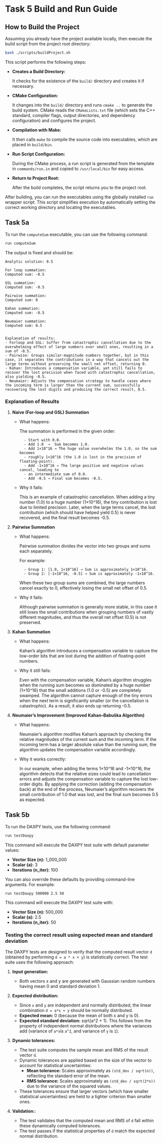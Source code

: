 # Task 5 Build and Run Guide

## How to Build the Project

Assuming you already have the project available locally, then execute the build script from the project root directory:

```bash
bash ./scripts/buildProject.sh
```

This script performs the following steps:

- **Creates a Build Directory:**

  It checks for the existence of the `build/` directory and creates it if necessary.

- **CMake Configuration:**

  It changes into the `build/` directory and runs `cmake ..` to generate the build system. CMake reads the `CMakeLists.txt` file (which sets the C++ standard, compiler flags, output directories, and dependency configuration) and configures the project.

- **Compilation with Make:**

  It then calls `make` to compile the source code into executables, which are placed in `build/bin`.

- **Run Script Configuration:**

  During the CMake process, a run script is generated from the template in `commands/run.in` and copied to `/usr/local/bin` for easy access.

- **Return to Project Root:**

  After the build completes, the script returns you to the project root.

After building, you can run the executables using the globally installed `run` wrapper script. This script simplifies execution by automatically setting the correct working directory and locating the executables.

## Task 5a

To run the `computeSum` executable, you can use the following command:

```bash
run computeSum
```

The output is fixed and should be:

```
Analytic solution: 0.5

For loop summation:
Computed sum: -0.5

GSL summation:
Computed sum: -0.5

Pairwise summation:
Computed sum: 0

Kahan summation:
Computed sum: -0.5

Neumaier summation:
Computed sum: 0.5


Explanation of results:
- Forloop and GSL: Suffer from catastrophic cancellation due to the overwhelming effect of large numbers over small ones, resulting in a sum of -0.5.
- Pairwise: Groups similar-magnitude numbers together, but in this case, it separates the contributions in a way that cancels out the large terms without preserving the small net offset, returning 0.
- Kahan: Introduces a compensation variable, yet still fails to recover the lost precision when faced with catastrophic cancellation, also yielding -0.5.
- Neumaier: Adjusts the compensation strategy to handle cases where the incoming term is larger than the current sum, successfully recovering the lost digits and producing the correct result, 0.5.
```

### Explanation of Results

1. **Naive (For-loop and GSL) Summation**

    - What happens:

        The summation is performed in the given order:

            - Start with 0.0.
            - Add 1.0  →  Sum becomes 1.0.
            - Add 1×10^16 → The huge value overwhelms the 1.0, so the sum becomes 
            - roughly 1×10^16 (the 1.0 is lost in the precision of floating-point).
            - Add -1×10^16 → The large positive and negative values cancel, leading to 
            - an intermediate sum of 0.0.
            - Add -0.5 → Final sum becomes -0.5.
     
    - Why it fails:

        This is an example of catastrophic cancellation. When adding a tiny number (1.0)
        to a huge number (1×10^16), the tiny contribution is lost due to limited precision.
        Later, when the large terms cancel, the lost contribution (which should have helped
        yield 0.5) is never recovered, and the final result becomes -0.5.

2. **Pairwise Summation**

    - What happens:

        Pairwise summation divides the vector into two groups and sums each separately.

        For example:

            - Group 1: [1.0, 1×10^16] → Sum is approximately 1×10^16.
            - Group 2: [-1×10^16, -0.5] → Sum is approximately -1×10^16.

        When these two group sums are combined, the large numbers cancel exactly to 0,
        effectively losing the small net offset of 0.5.
   
    - Why it fails:

        Although pairwise summation is generally more stable, in this case it still loses
        the small contributions when grouping numbers of vastly different magnitudes, and thus
        the overall net offset (0.5) is not preserved.


3. **Kahan Summation**

    - What happens:

        Kahan’s algorithm introduces a compensation variable to capture the low-order bits 
        that are lost during the addition of floating-point numbers.
    
    - Why it still fails:

        Even with the compensation variable, Kahan’s algorithm struggles when the running 
        sum becomes so dominated by a huge number (1×10^16) that the small additions (1.0 or 
        -0.5) are completely swamped. The algorithm cannot capture enough of the tiny errors 
        when the next term is significantly smaller (or the cancellation is catastrophic).
        As a result, it also ends up returning -0.5.


4. **Neumaier’s Improvement (Improved Kahan–Babuška Algorithm)**

    - What happens:

        Neumaier’s algorithm modifies Kahan’s approach by checking the relative magnitudes of 
        the current sum and the incoming term. If the incoming term has a larger absolute value 
        than the running sum, the algorithm updates the compensation variable accordingly.
    
    - Why it works correctly:

        In our example, when adding the terms 1×10^16 and -1×10^16, the algorithm detects that 
        the relative sizes could lead to cancellation errors and adjusts the compensation variable 
        to capture the lost low-order digits. By applying the correction (adding the compensation 
        back) at the end of the process, Neumaier’s algorithm recovers the small contribution of 
        1.0 that was lost, and the final sum becomes 0.5 as expected.


## Task 5b

To run the DAXPY tests, use the following command:

```bash
run testDaxpy
```

This command will execute the DAXPY test suite with default parameter values:

- **Vector Size (n):** 1_000_000
- **Scalar (a):** 3
- **Iterations (n_iter):** 100

You can also override these defaults by providing command-line arguments. For example:

```bash
run testDaxpy 500000 2.5 50
```

This command will execute the DAXPY test suite with:

- **Vector Size (n):** 500_000
- **Scalar (a):** 2.5
- **Iterations (n_iter):** 50


### Testing the correct result using expected mean and standard deviation

The DAXPY tests are designed to verify that the computed result vector `d` (obtained by performing `d = a * x + y`) is statistically correct. The test suite uses the following approach:

1. **Input generation:**

    - Both vectors x and y are generated with Gaussian random numbers having mean 0 and standard deviation 1.

2. **Expected distribution:**

    - Since `x` and `y` are independent and normally distributed, the linear combination `d = a*x + y` should be normally distributed.
    - **Expected mean:** 0 (because the mean of both x and y is 0).
    - **Expected standard deviation:** sqrt(a^2 + 1). This follows from the property of independent normal distributions where the variances add (variance of `a*x`is `a^2`, and variance of `y` is `1`).

3. **Dynamic tolerances:**

    - The test suite computes the sample mean and RMS of the result vector `d`.
    - Dynamic tolerances are applied based on the size of the vector to account for statistical uncertainties:
      - **Mean tolerance:** Scales approximately as `(std_dev / sqrt(n))`, reflecting the standard error of the mean.
      - **RMS tolerance:** Scales approximately as `(std_dev / sqrt(2*n))` due to the variance of the squared values.
    - These tolerances ensure that larger vectors (which have smaller statistical uncertainties) are held to a tighter criterion than smaller ones.
  
4. **Validation:**:

    - The test validates that the computed mean and RMS of `d` fall within these dynamically computed tolerances.
    - The test passes if the statistical properties of `d` match the expected normal distribution.